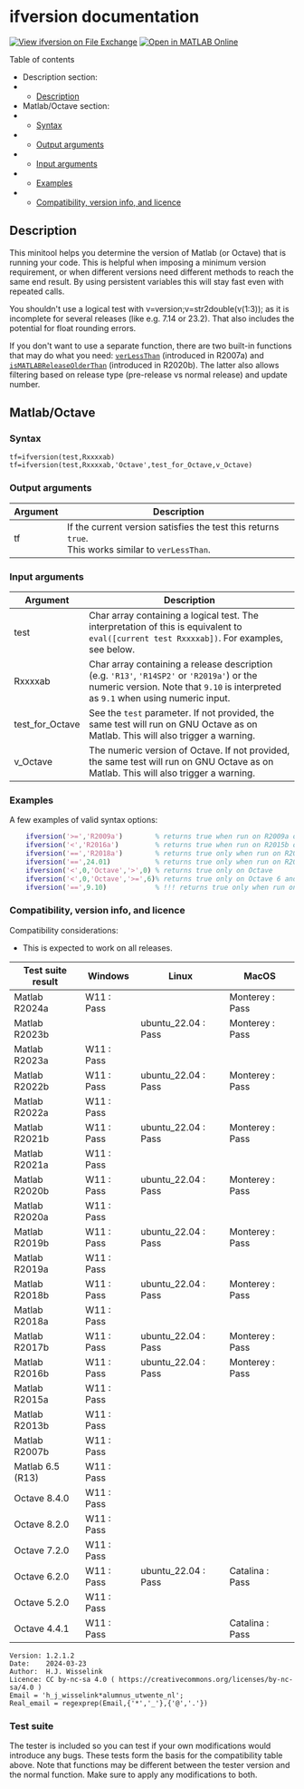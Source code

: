 # ifversion documentation
[![View ifversion on File Exchange](https://www.mathworks.com/matlabcentral/images/matlab-file-exchange.svg)](https://www.mathworks.com/matlabcentral/fileexchange/69138-ifversion)
[![Open in MATLAB Online](https://www.mathworks.com/images/responsive/global/open-in-matlab-online.svg)](https://matlab.mathworks.com/open/github/v1?repo=thrynae/ifversion)

Table of contents

- Description section:
- - [Description](#description)
- Matlab/Octave section:
- - [Syntax](#syntax)
- - [Output arguments](#output-arguments)
- - [Input arguments](#input-arguments)
- - [Examples](#examples)
- - [Compatibility, version info, and licence](#compatibility-version-info-and-licence)

## Description

This minitool helps you determine the version of Matlab (or Octave) that is running your code. This is helpful when imposing a minimum version requirement, or when different versions need different methods to reach the same end result. By using persistent variables this will stay fast even with repeated calls.

You shouldn't use a logical test with v=version;v=str2double(v(1:3)); as it is incomplete for several releases (like e.g. 7.14 or 23.2). That also includes the potential for float rounding errors.

If you don't want to use a separate function, there are two built-in functions that may do what you need: [`verLessThan`](https://www.mathworks.com/help/matlab/ref/verlessthan.html) (introduced in R2007a) and [`isMATLABReleaseOlderThan`](https://www.mathworks.com/help/matlab/ref/ismatlabreleaseolderthan.html) (introduced in R2020b). The latter also allows filtering based on release type (pre-release vs normal release) and update number.

## Matlab/Octave

### Syntax

    tf=ifversion(test,Rxxxxab)
    tf=ifversion(test,Rxxxxab,'Octave',test_for_Octave,v_Octave)

### Output arguments

|Argument|Description|
|---|---|
|tf|If the current version satisfies the test this returns `true`. <br>This works similar to `verLessThan`.|

### Input arguments

|Argument|Description|
|---|---|
|test|Char array containing a logical test. The interpretation of this is equivalent to `eval([current test Rxxxxab])`. For examples, see below.|
|Rxxxxab|Char array containing a release description (e.g. `'R13'`, `'R14SP2'` or `'R2019a'`) or the numeric version. Note that `9.10` is interpreted as `9.1` when using numeric input.|
|test_for_Octave|See the `test` parameter. If not provided, the same test will run on GNU Octave as on Matlab. This will also trigger a warning.|
|v_Octave|The numeric version of Octave. If not provided, the same test will run on GNU Octave as on Matlab. This will also trigger a warning.|

### Examples
A few examples of valid syntax options:

```matlab
    ifversion('>=','R2009a')        % returns true when run on R2009a or later
    ifversion('<','R2016a')         % returns true when run on R2015b or older
    ifversion('==','R2018a')        % returns true only when run on R2018a
    ifversion('==',24.01)           % returns true only when run on R2024a
    ifversion('<',0,'Octave','>',0) % returns true only on Octave
    ifversion('<',0,'Octave','>=',6)% returns true only on Octave 6 and higher
    ifversion('==',9.10)            % !!! returns true only when run on R2016b (v9.1), not R2021a (v9.10) !!!
```

### Compatibility, version info, and licence
Compatibility considerations:
- This is expected to work on all releases.

|Test suite result|Windows|Linux|MacOS|
|---|---|---|---|
|Matlab R2024a|<it>W11 : Pass</it>|<it></it>|<it>Monterey : Pass</it>|
|Matlab R2023b|<it></it>|<it>ubuntu_22.04 : Pass</it>|<it>Monterey : Pass</it>|
|Matlab R2023a|<it>W11 : Pass</it>|<it></it>|<it></it>|
|Matlab R2022b|<it>W11 : Pass</it>|<it>ubuntu_22.04 : Pass</it>|<it>Monterey : Pass</it>|
|Matlab R2022a|<it>W11 : Pass</it>|<it></it>|<it></it>|
|Matlab R2021b|<it>W11 : Pass</it>|<it>ubuntu_22.04 : Pass</it>|<it>Monterey : Pass</it>|
|Matlab R2021a|<it>W11 : Pass</it>|<it></it>|<it></it>|
|Matlab R2020b|<it>W11 : Pass</it>|<it>ubuntu_22.04 : Pass</it>|<it>Monterey : Pass</it>|
|Matlab R2020a|<it>W11 : Pass</it>|<it></it>|<it></it>|
|Matlab R2019b|<it>W11 : Pass</it>|<it>ubuntu_22.04 : Pass</it>|<it>Monterey : Pass</it>|
|Matlab R2019a|<it>W11 : Pass</it>|<it></it>|<it></it>|
|Matlab R2018b|<it>W11 : Pass</it>|<it>ubuntu_22.04 : Pass</it>|<it>Monterey : Pass</it>|
|Matlab R2018a|<it>W11 : Pass</it>|<it></it>|<it></it>|
|Matlab R2017b|<it>W11 : Pass</it>|<it>ubuntu_22.04 : Pass</it>|<it>Monterey : Pass</it>|
|Matlab R2016b|<it>W11 : Pass</it>|<it>ubuntu_22.04 : Pass</it>|<it>Monterey : Pass</it>|
|Matlab R2015a|<it>W11 : Pass</it>|<it></it>|<it></it>|
|Matlab R2013b|<it>W11 : Pass</it>|<it></it>|<it></it>|
|Matlab R2007b|<it>W11 : Pass</it>|<it></it>|<it></it>|
|Matlab 6.5 (R13)|<it>W11 : Pass</it>|<it></it>|<it></it>|
|Octave 8.4.0|<it>W11 : Pass</it>|<it></it>|<it></it>|
|Octave 8.2.0|<it>W11 : Pass</it>|<it></it>|<it></it>|
|Octave 7.2.0|<it>W11 : Pass</it>|<it></it>|<it></it>|
|Octave 6.2.0|<it>W11 : Pass</it>|<it>ubuntu_22.04 : Pass</it>|<it>Catalina : Pass</it>|
|Octave 5.2.0|<it>W11 : Pass</it>|<it></it>|<it></it>|
|Octave 4.4.1|<it>W11 : Pass</it>|<it></it>|<it>Catalina : Pass</it>|

    Version: 1.2.1.2
    Date:    2024-03-23
    Author:  H.J. Wisselink
    Licence: CC by-nc-sa 4.0 ( https://creativecommons.org/licenses/by-nc-sa/4.0 )
    Email = 'h_j_wisselink*alumnus_utwente_nl';
    Real_email = regexprep(Email,{'*','_'},{'@','.'})

### Test suite

The tester is included so you can test if your own modifications would introduce any bugs. These tests form the basis for the compatibility table above. Note that functions may be different between the tester version and the normal function. Make sure to apply any modifications to both.
